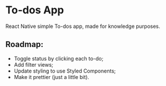 # To-dos App
React Native simple To-dos app, made for knowledge purposes.

## Roadmap:
* Toggle status by clicking each to-do;
* Add filter views;
* Update styling to use Styled Components;
* Make it prettier (just a little bit).
